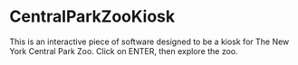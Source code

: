 # CentralParkZooKiosk
This is an interactive piece of software designed to be a kiosk for The New York Central Park Zoo. Click on ENTER, then explore the zoo.
